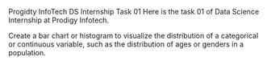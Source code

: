 Progidty InfoTech DS Internship Task 01
Here is the task 01 of Data Science Internship at Prodigy Infotech.

Create a bar chart or histogram to visualize the distribution of a categorical or continuous variable, such as the distribution of ages or genders in a population.

